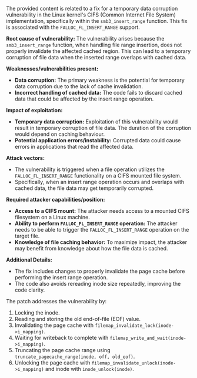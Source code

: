 The provided content is related to a fix for a temporary data corruption vulnerability in the Linux kernel's CIFS (Common Internet File System) implementation, specifically within the `smb3_insert_range` function. This fix is associated with the `FALLOC_FL_INSERT_RANGE` support.

**Root cause of vulnerability:**
The vulnerability arises because the `smb3_insert_range` function, when handling file range insertion, does not properly invalidate the affected cached region. This can lead to a temporary corruption of file data when the inserted range overlaps with cached data.

**Weaknesses/vulnerabilities present:**
- **Data corruption:** The primary weakness is the potential for temporary data corruption due to the lack of cache invalidation.
- **Incorrect handling of cached data:** The code fails to discard cached data that could be affected by the insert range operation.

**Impact of exploitation:**
- **Temporary data corruption:** Exploitation of this vulnerability would result in temporary corruption of file data. The duration of the corruption would depend on caching behaviour.
- **Potential application errors/instability:** Corrupted data could cause errors in applications that read the affected data.

**Attack vectors:**
- The vulnerability is triggered when a file operation utilizes the `FALLOC_FL_INSERT_RANGE` functionality on a CIFS mounted file system.
- Specifically, when an insert range operation occurs and overlaps with cached data, the file data may get temporarily corrupted.

**Required attacker capabilities/position:**
- **Access to a CIFS mount:** The attacker needs access to a mounted CIFS filesystem on a Linux machine.
- **Ability to perform `FALLOC_FL_INSERT_RANGE` operation:** The attacker needs to be able to trigger the `FALLOC_FL_INSERT_RANGE` operation on the target file.
- **Knowledge of file caching behavior:** To maximize impact, the attacker may benefit from knowledge about how the file data is cached.

**Additional Details:**
- The fix includes changes to properly invalidate the page cache before performing the insert range operation.
- The code also avoids rereading inode size repeatedly, improving the code clarity.

The patch addresses the vulnerability by:
1. Locking the inode.
2. Reading and storing the old end-of-file (EOF) value.
3. Invalidating the page cache with `filemap_invalidate_lock(inode->i_mapping)`.
4. Waiting for writeback to complete with `filemap_write_and_wait(inode->i_mapping)`.
5. Truncating the page cache range using `truncate_pagecache_range(inode, off, old_eof)`.
6. Unlocking the page cache with `filemap_invalidate_unlock(inode->i_mapping)` and inode with `inode_unlock(inode)`.
